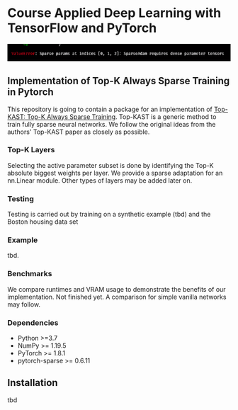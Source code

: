 # Course Applied Deep Learning with TensorFlow and PyTorch

![img](figs/srsly_wtf.png)
## Implementation of Top-K Always Sparse Training in Pytorch

This repository is going to contain a package for an implementation of [Top-KAST: Top-K Always Sparse Training](https://arxiv.org/abs/2106.03517v1). Top-KAST is a generic method to train fully sparse neural networks. We follow the original ideas from the authors' Top-KAST paper as closely as possible.

### Top-K Layers

Selecting the active parameter subset is done by identifying the Top-K absolute biggest weights per layer. We provide a sparse adaptation for an nn.Linear module. Other types of layers may be added later on.
### Testing

Testing is carried out by training on a synthetic example (tbd) and the Boston housing data set
### Example

tbd.
### Benchmarks

We compare runtimes and VRAM usage to demonstrate the benefits of our implementation. Not finished yet. A comparison for simple vanilla networks may follow.
### Dependencies

- Python >=3.7 
- NumPy >= 1.19.5
- PyTorch >= 1.8.1
- pytorch-sparse >= 0.6.11

## Installation

tbd